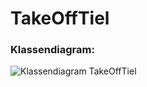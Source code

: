 # TakeOffTiel
### Klassendiagram:
![Klassendiagram TakeOffTiel](https://github.com/SemSmits/TakeOffTiel/assets/144692282/4c7bfeea-7d58-4ead-8fcd-5c4c2db8ed55)
